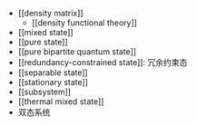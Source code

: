 - [[density matrix]]
    - [[density functional theory]]
- [[mixed state]]
- [[pure state]]
- [[pure bipartite quantum state]]
- [[redundancy-constrained state]]: 冗余约束态
- [[separable state]]
- [[stationary state]]
- [[subsystem]]
- [[thermal mixed state]]
- 双态系统
